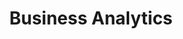 ---
layout: technology
title: Business Analytics
permalink: /supported-technologies/business-analytics
description: "Transform Insights into Impact with AxOps&#8482 Business Analytics Solutions"
og_image_url: /assets/img/photos/opengraph/axops-technologies-og-image-v1.jpg
---